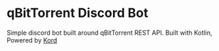 # qBitTorrent Discord Bot
Simple discord bot built around qBitTorrent REST API. Built with Kotlin, Powered by [Kord](https://github.com/kordlib/kord)
